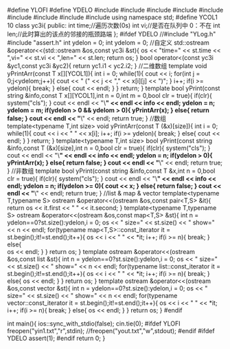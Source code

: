#define YLOFI
#define YDELO
#include<iostream>
#include<iomanip>
#include<string>
#include<sstream>
#include<map>
#include<list>
#include<vector>
#include<algorithm>
#include<cmath> 
using namespace std;
#define YCOL1 10
class yc3i{
public:
	int time;//遍历次数(0s)
	int vi;//是否在队列中 0：不在 
	int len;//此时算出的该点的邻接的瓶颈路端
};
#ifdef YDELO
//#include "YLog.h"
#include "assert.h"
int ydelon = 0;
int ydelom = 0;
//自定义
std::ostream &operator<<(std::ostream &os,const yc3i &st){
	os << "time=" << st.time << ",vi=" << st.vi << ",len=" << st.len;
	return os;
}
bool operator<(const yc3i &yc1,const yc3i &yc2){
	return yc1.i1 < yc2.i2;
}
//二维数组
template<typename T>
void yPrintArr(const T x[][YCOL1]){
	int i = 0;
	while(1){
		cout << i;
		for(int j = 0;j<ydelom;j++){
			cout << " (" << j << "," << x[i][j] << ")";
		}
		i++;
		if(i >= ydelon){
			break;
		}
		else{
			cout << endl;
		}
	}
	return;
}
template<typename T>
bool yPrint(const string &info,const T x[][YCOL1],int n = 0,int m = 0,bool clr = true){
	if(clr){
		system("cls");
	}
	cout << endl << "\\**********************" << endl << info << endl;
	ydelon = n;
	ydelom = m;
	if(ydelon > 0 && ydelom > 0){
		yPrintArr(x);
	}
	else{
		return false;
	}
	cout << endl << "**********************\\" << endl;
	return true;
}
//数组
template<typename T,int size>
void yPrintArr(const T (&x)[size]){
	int i = 0;
	while(1){
		cout << i << " " << x[i];
		i++;
		if(i >= ydelon){
			break;
		}
		else{
			cout << endl;
		}
	}
	return;
}
template<typename T,int size>
bool yPrint(const string &info,const T (&x)[size],int n = 0,bool clr = true){
	if(clr){
		system("cls");
	}
	cout << endl << "\\**********************" << endl << info << endl;
	ydelon = n;
	if(ydelon > 0){
		yPrintArr(x);
	}
	else{
		return false;
	}
	cout << endl << "**********************\\" << endl;
	return true;
}
//非数组
template<typename T>
bool yPrint(const string &info,const T &x,int n = 0,bool clr = true){
	if(clr){
		system("cls");
	}
	cout << endl << "\\**********************" << endl << info << endl;
	ydelon = n;
	if(ydelon >= 0){
		cout << x;
	}
	else{
		return false;
	}
	cout << endl << "**********************\\" << endl;
	return true;
}
//list & map & vector
template<typename T,typename S>
ostream &operator<<(ostream &os,const pair<T,S> &it){
    return 	os << it.first << " " << it.second;
}
template<typename T,typename S>
ostream &operator<<(ostream &os,const map<T,S> &st){
	int n = ydelon==0?st.size():ydelon,i = 0;
	os <<  " size=" << st.size() << " show=" << n << endl;
	for(typename map<T,S>::const_iterator it = st.begin();it!=st.end();it++){
		os << i << " " << *it;
		i++;
		if(i >= n){
			break;
		}
		else{	
			os << endl;
		}
	}
	return os;
}
template<typename T>
ostream &operator<<(ostream &os,const list<T> &st){
	int n = ydelon==0?st.size():ydelon,i = 0;
	os <<  " size=" << st.size() << " show=" << n << endl;
	for(typename list<T>::const_iterator it = st.begin();it!=st.end();it++){
		os << i << " " << *it;
		i++;
		if(i >= n){
			break;
		}
		else{
			os << endl;
		}
	}
	return os;
}
template<typename T>
ostream &operator<<(ostream &os,const vector<T> &st){
	int n = ydelon==0?st.size():ydelon,i = 0;
	os << " size=" << st.size() << " show=" << n << endl;
	for(typename vector<T>::const_iterator it = st.begin();it!=st.end();it++){
		os << i << " " << *it;
		i++;
		if(i >= n){
			break;
		}
		else{
			os << endl;
		}
	}
	return os;
}
#endif

int main(){
	ios::sync_with_stdio(false);
	cin.tie(0);
	#ifdef YLOFI
	freopen("yin1.txt","r",stdin);
	//freopen("yout.txt","w",stdout);
	#endif
	#ifdef YDELO
	assert(1);
	#endif
	return 0;
}
